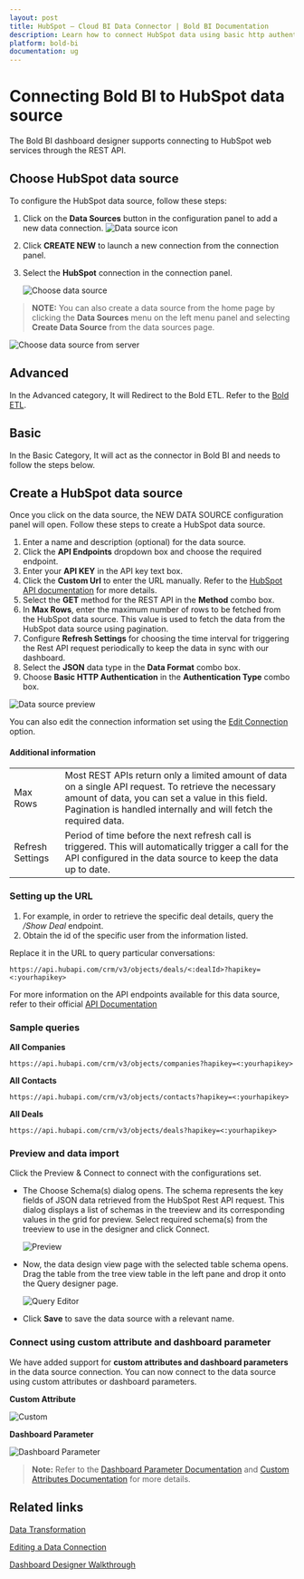 ```yaml
---
layout: post
title: HubSpot – Cloud BI Data Connector | Bold BI Documentation
description: Learn how to connect HubSpot data using basic http authentication through REST API endpoint with Bold BI Cloud.
platform: bold-bi
documentation: ug
---
```


# Connecting Bold BI to HubSpot data source
The Bold BI dashboard designer supports connecting to HubSpot web services through the REST API. 

## Choose HubSpot data source

To configure the HubSpot data source, follow these steps:
1. Click on the **Data Sources** button in the configuration panel to add a new data connection.
   ![Data source icon](/static/assets/working-with-datasource/data-connectors/images/common/DataSourcesIcon.png)
   
2. Click **CREATE NEW** to launch a new connection from the connection panel.
3. Select the **HubSpot** connection in the connection panel.

   ![Choose data source](/static/assets/working-with-datasource/data-connectors/images/HubSpot/ChooseDS.png)

> **NOTE:** You can also create a data source from the home page by clicking the **Data Sources** menu on the left menu panel and selecting **Create Data Source** from the data sources page.

   ![Choose data source from server](/static/assets/working-with-datasource/data-connectors/images/HubSpot/ChooseDS_Server.png)

## Advanced
In the Advanced category, It will Redirect to the Bold ETL. Refer to the [Bold ETL](/managing-resources/manage-data-sources/#advanced-category).

## Basic
In the Basic Category, It will act as the connector in Bold BI and needs to follow the steps below.

## Create a HubSpot data source
Once you click on the data source, the NEW DATA SOURCE configuration panel will open. Follow these steps to create a HubSpot data source.
1. Enter a name and description (optional) for the data source.
2. Click the **API Endpoints** dropdown box and choose the required endpoint.
3. Enter your **API KEY** in the API key text box.
4. Click the **Custom Url** to enter the URL manually. Refer to the [HubSpot API documentation](https://developers.hubspot.com/docs/api/overview) for more details. 
5. Select the **GET** method for the REST API in the **Method** combo box.
6. In **Max Rows**, enter the maximum number of rows to be fetched from the HubSpot data source. This value is used to fetch the data from the HubSpot data source using pagination.
7. Configure **Refresh Settings** for choosing the time interval for triggering the Rest API request periodically to keep the data in sync with our dashboard.  
8. Select the **JSON** data type in the **Data Format** combo box.
9. Choose **Basic HTTP Authentication** in the **Authentication Type** combo box.

![Data source preview](/static/assets/working-with-datasource/data-connectors/images/HubSpot/DataSourcesView.png)

You can also edit the connection information set using the [Edit Connection](/working-with-data-sources/editing-a-data-connection/) option.

#### Additional information
<table width="600">
<tr>
<td>
Max Rows
</td>
<td>
Most REST APIs return only a limited amount of data on a single API request. To retrieve the necessary amount of data, you can set a value in this field. Pagination is handled internally and will fetch the required data.
</td>
</tr>
<tr>
<td>
Refresh Settings
</td>
<td>
Period of time before the next refresh call is triggered. This will automatically trigger a call for the API configured in the data source to keep the data up to date.
</td>
</tr>
</table>

### Setting up the URL

1. For example, in order to retrieve the specific deal details, query the <i>/Show Deal</i> endpoint.
2. Obtain the id of the specific user from the information listed.

Replace it in the URL to query particular conversations:

`https://api.hubapi.com/crm/v3/objects/deals/<:dealId>?hapikey=<:yourhapikey>`

For more information on the API endpoints available for this data source, refer to their official [API Documentation]( https://developers.hubspot.com/docs)

### Sample queries

**All Companies**

`https://api.hubapi.com/crm/v3/objects/companies?hapikey=<:yourhapikey>`

**All Contacts**

`https://api.hubapi.com/crm/v3/objects/contacts?hapikey=<:yourhapikey>`

**All Deals**

`https://api.hubapi.com/crm/v3/objects/deals?hapikey=<:yourhapikey>`


### Preview and data import
Click the Preview & Connect to connect with the configurations set.
* The Choose Schema(s) dialog opens. The schema represents the key fields of JSON data retrieved from the HubSpot Rest API request. This dialog displays a list of schemas in the treeview and its corresponding values in the grid for preview. Select required schema(s) from the treeview to use in the designer and click Connect.

   ![Preview](/static/assets/working-with-datasource/data-connectors/images/common/Preview.png)

* Now, the data design view page with the selected table schema opens. Drag the table from the tree view table in the left pane and drop it onto the Query designer page.

   ![Query Editor](/static/assets/working-with-datasource/data-connectors/images/common/QueryEditor.png)

* Click **Save** to save the data source with a relevant name.

### Connect using custom attribute and dashboard parameter

We have added support for **custom attributes and dashboard parameters** in the data source connection. You can now connect to the data source using custom attributes or dashboard parameters.

**Custom Attribute**

![Custom](/static/assets/working-with-datasource/data-connectors/images/HubSpot/Custom.png)

**Dashboard Parameter**

![Dashboard Parameter](/static/assets/working-with-datasource/data-connectors/images/HubSpot/Dashboardparameter.png)

>**Note:** Refer to the [Dashboard Parameter Documentation](https://help.boldbi.com/working-with-data-sources/dashboard-parameter/) and [Custom Attributes Documentation](https://help.boldbi.com/working-with-data-sources/configuring-custom-attribute/) for more details.

## Related links
[Data Transformation](/working-with-data-sources/data-modeling/joining-table/)

[Editing a Data Connection](/working-with-data-sources/editing-a-data-connection/)   

[Dashboard Designer Walkthrough](/getting-started/creating-dashboard/)